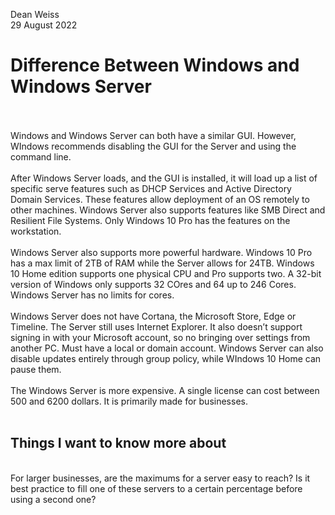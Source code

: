 Dean Weiss
<br>
29 August 2022

# Difference Between Windows and Windows Server
<br>
<br>
Windows and Windows Server can both have a similar GUI. However, WIndows recommends disabling the GUI for the Server and using the command line.
<br>
<br>
After Windows Server loads, and the GUI is installed, it will load up a list of specific serve features such as DHCP Services and Active Directory Domain Services. These features allow deployment of an OS remotely to other machines. Windows Server also supports features like SMB Direct and Resilient File Systems. Only Windows 10 Pro has the features on the workstation.
<br>
<br>
Windows Server also supports more powerful hardware. Windows 10 Pro has a max limit of 2TB of RAM while the Server allows for 24TB.  Windows 10 Home edition supports one physical CPU and Pro supports two. A 32-bit version of Windows only supports 32 COres and 64 up to 246 Cores. Windows Server has no limits for cores.
<br>
<br>
Windows Server does not have Cortana, the Microsoft Store, Edge or Timeline. The Server still uses Internet Explorer. It also doesn’t support signing in with your Microsoft account, so no bringing over settings from another PC. Must have a local or domain account. Windows Server can also disable updates entirely through group policy, while WIndows 10 Home can pause them. 
<br>
<br>
The Windows Server is more expensive. A single license can cost between 500 and 6200 dollars. It is primarily made for businesses.
<br>
<br>

## Things I want to know more about
<br>
For larger businesses, are the maximums for a server easy to reach? Is it best practice to fill one of these servers to a certain percentage before using a second one? 
